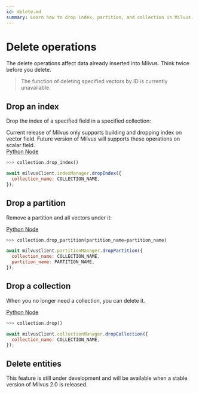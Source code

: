 ```yaml
---
id: delete.md
summary: Learn how to drop index, partition, and collection in Milvus.
---
```


# Delete operations

The delete operations affect data already inserted into Milvus. Think twice before you delete.

> The function of deleting specified vectors by ID is currently unavailable.

## Drop an index

Drop the index of a specified field in a specified collection:
<div class="alert note">
Current release of Milvus only supports building and dropping index on vector field. Future version of Milvus will supports these operations on scalar field.
</div>
<div class="multipleCode">
  <a href="?python">Python </a>
  <a href="?javascript">Node</a>
</div>


```python
>>> collection.drop_index()
```

```javascript
await milvusClient.indexManager.dropIndex({
  collection_name: COLLECTION_NAME,
});
```

## Drop a partition

Remove a partition and all vectors under it:

<div class="multipleCode">
  <a href="?python">Python </a>
  <a href="?javascript">Node</a>
</div>


```python
>>> collection.drop_partition(partition_name=partition_name)
```

```javascript
await milvusClient.partitionManager.dropPartition({
  collection_name: COLLECTION_NAME,
  partition_name: PARTITION_NAME,
});
```

## Drop a collection

When you no longer need a collection, you can delete it.

<div class="multipleCode">
  <a href="?python">Python </a>
  <a href="?javascript">Node</a>
</div>


```python
>>> collection.drop()
```

```javascript
await milvusClient.collectionManager.dropCollection({
  collection_name: COLLECTION_NAME,
});
```


## Delete entities

This feature is still under development and will be available when a stable version of Milvus 2.0 is released.
